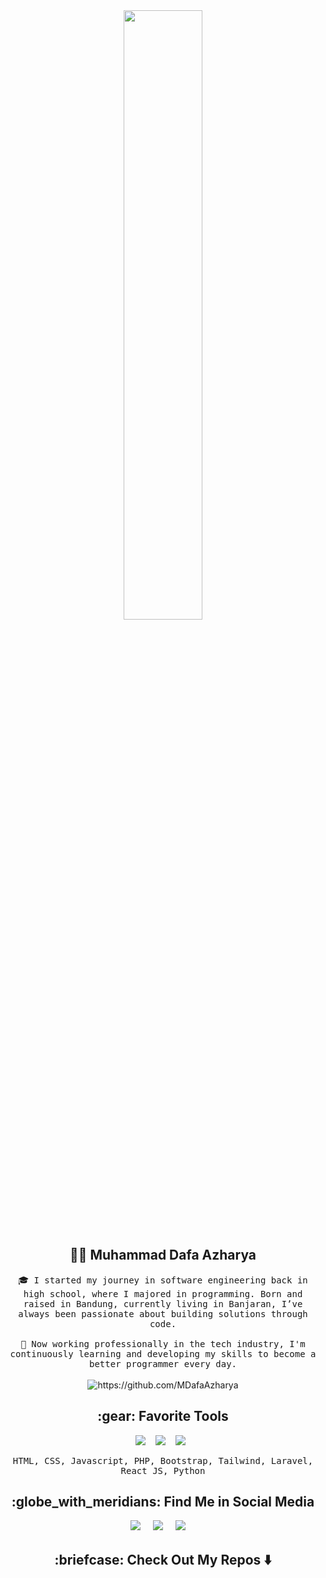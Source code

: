 <div align="center">
    <img src="https://github.com/MDafaAzharya/MDafaAzharya/assets/125567760/d030e3da-964a-4685-ad12-3b3b9ba6559c" width="50%" height="50%" alt="">
</div>

<h2 align="center"> 👨‍💻 Muhammad Dafa Azharya</h2>
<p align="center">
  <samp>
🎓 I started my journey in software engineering back in high school, where I majored in programming. Born and raised in Bandung, currently living in Banjaran, I’ve always been passionate about building solutions through code.
<br><br>
💼 Now working professionally in the tech industry, I'm continuously learning and developing my skills to become a better programmer every day.
  </samp>
  <br> <br>
  <img src="https://komarev.com/ghpvc/?username=MDafaAzharya" alt="https://github.com/MDafaAzharya" />
</p>

<h2 align="center"> :gear:	 Favorite Tools</h2>
<p align="center">
  <img src="https://img.shields.io/badge/MySQL-4479A1?logo=mysql&logoColor=fff" />&nbsp;&nbsp;&nbsp;
  <img src="https://img.shields.io/badge/React-%2320232a.svg?logo=react&logoColor=%2361DAFB" />&nbsp;&nbsp;&nbsp;
  <img src="https://img.shields.io/badge/Laravel-%23FF2D20.svg?logo=laravel&logoColor=white" />&nbsp;&nbsp;
</p>
<p align="center">
  <samp> HTML, CSS, Javascript, PHP, Bootstrap, Tailwind, Laravel, React JS, Python
      </samp>
</p>

<h2  align="center">:globe_with_meridians: Find Me in Social Media</h2>
<p align="center">
  <a target="_blank"href="https://www.instagram.com/dfazhrya_/?next=%2F&hl=id"><img src="https://img.shields.io/badge/Instagram-%23E4405F.svg?logo=Instagram&logoColor=white" /></a>&nbsp;&nbsp;&nbsp;&nbsp;
  <a target="_blank" href="https://www.linkedin.com/in/muhammad-dafa-azharya-146555331/"><img src="https://custom-icon-badges.demolab.com/badge/LinkedIn-0A66C2?logo=linkedin-white&logoColor=fff" /></a>&nbsp;&nbsp;&nbsp;&nbsp;
  <a href="https://mail.google.com/mail/u/0/?pli=1#inbox"><img src="https://img.shields.io/badge/Gmail-D14836?logo=gmail&logoColor=white" /></a>&nbsp;&nbsp;&nbsp;&nbsp;
</p>

<h2  align="center">	:briefcase: Check Out My Repos ⬇️ </h2>
<p align="center">
    <a href="https://github.com/MDafaAzharya?tab=repositories"><img src="https://img.shields.io/badge/GitHub-%23121011.svg?logo=github&logoColor=white" alt="" ></a>
</p>
